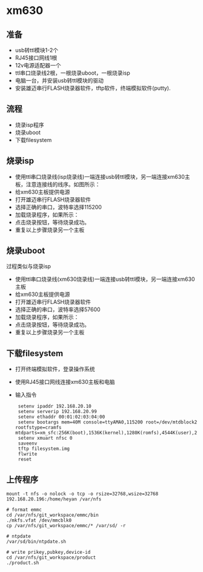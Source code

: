 # xm630
## 准备
 - usb转ttl模块1-2个
 - RJ45接口网线1根
 - 12v电源适配器一个
 - ttl串口烧录线2根，一根烧录uboot，一根烧录isp
 - 电脑一台，并安装usb转ttl模块的驱动
 - 安装雄迈串行FLASH烧录器软件，tftp软件，终端模拟软件(putty).

## 流程
 - 烧录isp程序
 - 烧录uboot
 - 下载filesystem
 
## 烧录isp
 - 使用ttl串口烧录线(isp烧录线)一端连接usb转ttl模块，另一端连接xm630主板，注意连接线的线序。如图所示：
 - 给xm630主板提供电源
 - 打开雄迈串行FLASH烧录器软件
 - 选择正确的串口，波特率选择115200
 - 加载烧录程序，如果所示：
 - 点击烧录按钮，等待烧录成功。
 - 重复以上步骤烧录另一个主板

## 烧录uboot

 过程类似与烧录isp

 - 使用ttl串口烧录线(xm630烧录线)一端连接usb转ttl模块，另一端连接xm630主板
 - 给xm630主板提供电源
 - 打开雄迈串行FLASH烧录器软件
 - 选择正确的串口，波特率选择57600
 - 加载烧录程序，如果所示：
 - 点击烧录按钮，等待烧录成功。
 - 重复以上步骤烧录另一个主板

## 下载filesystem
 - 打开终端模拟软件，登录操作系统
 - 使用RJ45接口网线连接xm630主板和电脑
 - 输入指令

		setenv ipaddr 192.168.20.10 
		setenv serverip 192.168.20.99
		setenv ethaddr 00:01:02:03:04:00
		setenv bootargs mem=40M console=ttyAMA0,115200 root=/dev/mtdblock2 rootfstype=cramfs mtdparts=xm_sfc:256K(boot),1536K(kernel),1280K(romfs),4544K(user),256K(custom),320K(mtd)
		setenv xmuart nfsc 0
		saveenv
		tftp filesystem.img
		flwrite
		reset

## 上传程序

	mount -t nfs -o nolock -o tcp -o rsize=32768,wsize=32768 192.168.20.196:/home/heyan /var/nfs
	
	# format emmc
	cd /var/nfs/git_workspace/emmc/bin
	./mkfs.vfat /dev/mmcblk0
	cp /var/nfs/git_workspace/emmc/* /var/sd/ -r
	
	# ntpdate
	/var/sd/bin/ntpdate.sh
	
	# write prikey,pubkey,device-id
	cd /var/nfs/git_workspace/product
	./product.sh



